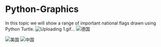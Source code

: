 # Python-Graphics
In this topic we will show a range of important national flags drawn using Python Turtle.
![Uploading 1.gif…]()
![德国](https://github.com/user-attachments/assets/7727d779-48be-4850-9e68-62520efc55af)

![美国](https://github.com/user-attachments/assets/b4443c47-c0ca-476d-a4d0-82a348ecdbff)
![中国](https://github.com/user-attachments/assets/95fd7086-0040-4faa-8970-6bb4ff7b59ae)


